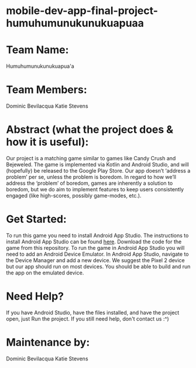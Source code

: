 # mobile-dev-app-final-project-humuhumunukunukuapuaa

# Team Name: 
Humuhumunukunukuapua'a
# Team Members: 
Dominic Bevilacqua
Katie Stevens


# Abstract (what the project does & how it is useful):
Our project is a matching game similar to games like Candy Crush and Bejeweled. The game is implemented via Kotlin and Android Studio, and will (hopefully) be released to the Google Play Store. Our app doesn’t ‘address a problem’ per se, unless the problem is boredom. In regard to how we’ll address the ‘problem’ of boredom, games are inherently a solution to boredom, but we do aim to implement features to keep users consistently engaged (like high-scores, possibly game-modes, etc.).

# Get Started:
To run this game you need to install Android App Studio. The instructions to install Android App Studio can be found [here](https://developer.android.com/studio/install).
Download the code for the game from this repository.
To run the game in Android App Studio you will need to add an Android Device Emulator. 
In Android App Studio, navigate to the Device Manager and add a new device. We suggest the Pixel 2 device but our app should run on most devices. 
You should be able to build and run the app on the emulated device.

# Need Help?
If you have Android Studio, have the files installed, and have the project open, just Run the project.
If you still need help, don't contact us :^)

# Maintenance by: 
Dominic Bevilacqua
Katie Stevens
